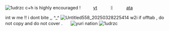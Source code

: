 ![1udrzc](https://github.com/user-attachments/assets/84e9fe6a-5e0b-49bb-acae-0f9534a27a07)
c+h is highly encouraged ! 　 　 [yt](https://www.youtube.com/@velvviy)   ᛝ   [ata](https://bittersweetangel.atabook.org/)

int w me !! i dont bite ,, ^_^
![Untitled558_20250328225414](https://github.com/user-attachments/assets/edc510ac-b02b-48d8-ab47-9f1877e8d994)
w2i if offtab , do not copy and do not cover .ㅤㅤ![yuri nation](https://komarev.com/ghpvc/?username=velvviy)
![1udrzc](https://github.com/user-attachments/assets/44718709-8522-4399-a175-6456f9bda6f5)
